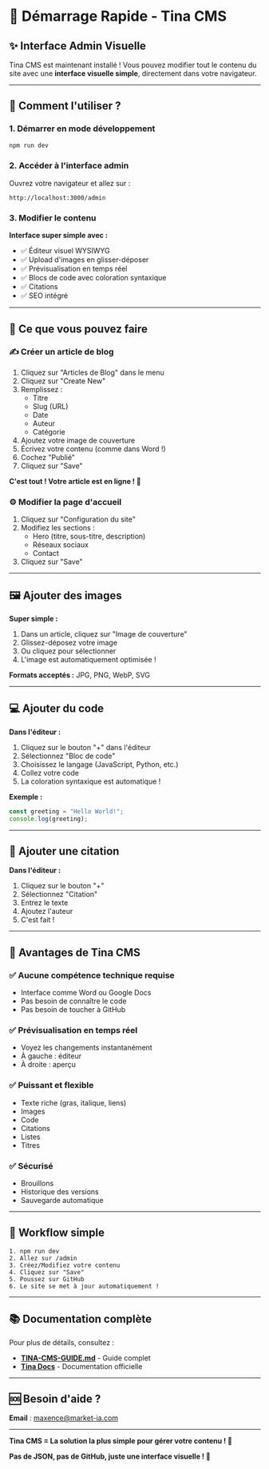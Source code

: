 # 🚀 Démarrage Rapide - Tina CMS

## ✨ Interface Admin Visuelle

Tina CMS est maintenant installé ! Vous pouvez modifier tout le contenu du site avec une **interface visuelle simple**, directement dans votre navigateur.

---

## 🎯 Comment l'utiliser ?

### 1. Démarrer en mode développement

```bash
npm run dev
```

### 2. Accéder à l'interface admin

Ouvrez votre navigateur et allez sur :

```
http://localhost:3000/admin
```

### 3. Modifier le contenu

**Interface super simple avec :**
- ✅ Éditeur visuel WYSIWYG
- ✅ Upload d'images en glisser-déposer
- ✅ Prévisualisation en temps réel
- ✅ Blocs de code avec coloration syntaxique
- ✅ Citations
- ✅ SEO intégré

---

## 📝 Ce que vous pouvez faire

### ✍️ Créer un article de blog

1. Cliquez sur "Articles de Blog" dans le menu
2. Cliquez sur "Create New"
3. Remplissez :
   - Titre
   - Slug (URL)
   - Date
   - Auteur
   - Catégorie
4. Ajoutez votre image de couverture
5. Écrivez votre contenu (comme dans Word !)
6. Cochez "Publié"
7. Cliquez sur "Save"

**C'est tout ! Votre article est en ligne ! 🎉**

### ⚙️ Modifier la page d'accueil

1. Cliquez sur "Configuration du site"
2. Modifiez les sections :
   - Hero (titre, sous-titre, description)
   - Réseaux sociaux
   - Contact
3. Cliquez sur "Save"

---

## 🖼️ Ajouter des images

**Super simple :**
1. Dans un article, cliquez sur "Image de couverture"
2. Glissez-déposez votre image
3. Ou cliquez pour sélectionner
4. L'image est automatiquement optimisée !

**Formats acceptés :** JPG, PNG, WebP, SVG

---

## 💻 Ajouter du code

**Dans l'éditeur :**
1. Cliquez sur le bouton "+" dans l'éditeur
2. Sélectionnez "Bloc de code"
3. Choisissez le langage (JavaScript, Python, etc.)
4. Collez votre code
5. La coloration syntaxique est automatique !

**Exemple :**
```javascript
const greeting = "Hello World!";
console.log(greeting);
```

---

## 💬 Ajouter une citation

**Dans l'éditeur :**
1. Cliquez sur le bouton "+"
2. Sélectionnez "Citation"
3. Entrez le texte
4. Ajoutez l'auteur
5. C'est fait !

---

## 📱 Avantages de Tina CMS

### ✅ Aucune compétence technique requise
- Interface comme Word ou Google Docs
- Pas besoin de connaître le code
- Pas besoin de toucher à GitHub

### ✅ Prévisualisation en temps réel
- Voyez les changements instantanément
- À gauche : éditeur
- À droite : aperçu

### ✅ Puissant et flexible
- Texte riche (gras, italique, liens)
- Images
- Code
- Citations
- Listes
- Titres

### ✅ Sécurisé
- Brouillons
- Historique des versions
- Sauvegarde automatique

---

## 🎯 Workflow simple

```
1. npm run dev
2. Allez sur /admin
3. Créez/Modifiez votre contenu
4. Cliquez sur "Save"
5. Poussez sur GitHub
6. Le site se met à jour automatiquement !
```

---

## 📚 Documentation complète

Pour plus de détails, consultez :
- **[TINA-CMS-GUIDE.md](./TINA-CMS-GUIDE.md)** - Guide complet
- **[Tina Docs](https://tina.io/docs/)** - Documentation officielle

---

## 🆘 Besoin d'aide ?

**Email** : maxence@market-ia.com

---

**Tina CMS = La solution la plus simple pour gérer votre contenu ! 🚀**

**Pas de JSON, pas de GitHub, juste une interface visuelle ! 🎉**
